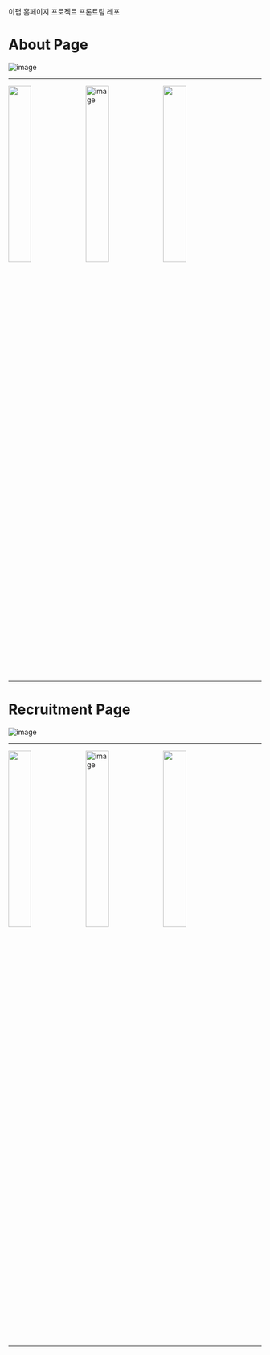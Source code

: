 이펍 홈페이지 프로젝트 프론트팀 레포

# About Page

![image](https://user-images.githubusercontent.com/65931227/184263791-1558923c-815b-46a0-8d3b-783e577145c8.png)

<hr/>
<img src="https://user-images.githubusercontent.com/65931227/184263858-c147043e-e637-4b5a-a350-615cd8dd3392.png" align="left" width="30%" height="30%"/>
<img width="30%" alt="image" src="https://user-images.githubusercontent.com/65931227/184263885-9e55e1a4-dc38-4097-84e6-2afe4cce9f50.png" align="left">
<img src="https://user-images.githubusercontent.com/65931227/184263895-3dd5a7ab-5ce7-480b-95a8-9985c367edbe.png"  width="30%" height="30%"/> 
<div style="margin-bottom:50px">
<hr/>
  
# Recruitment Page
 
![image](https://user-images.githubusercontent.com/65931227/184264164-65af7260-690a-4b01-aaf0-70e62ff12714.png)
  
<hr/>
<img src="https://user-images.githubusercontent.com/65931227/184264417-1483c42a-ba6f-4c3b-926b-5b96fde74c52.png" align="left" width="30%" height="30%"/>
<img width="30%" alt="image" src="https://user-images.githubusercontent.com/65931227/184264426-4e5cba7c-e6c3-49ab-8865-02b8bdeaa74e.png" align="left">
<img src="https://user-images.githubusercontent.com/65931227/184264429-6e687cd9-865f-41c1-a861-00cb959db0e4.png"  width="30%" height="30%"/> 
<div style="margin-bottom:50px">
<hr/>
